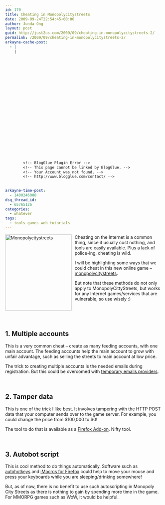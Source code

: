 ```yaml
---
id: 170
title: Cheating in Monopolycitystreets
date: 2009-09-24T22:54:45+00:00
author: Junda Ong
layout: post
guid: http://just2us.com/2009/09/cheating-in-monopolycitystreets-2/
permalink: /2009/09/cheating-in-monopolycitystreets-2/
arkayne-cache-post:
  - |
    |
        
        
        
        
        
        
        
        
        
        
        
        
        
        
        
        
        
        
        
        
        
        
        
        <!-- BlogGlue Plugin Error -->
        <!-- This page cannot be linked by BlogGlue. -->
        <!-- Your Account was not found. -->
        <!-- http://www.blogglue.com/contact/ -->
        
        
arkayne-time-post:
  - 1400246088
dsq_thread_id:
  - 65765126
categories:
  - whatever
tags:
  - tools games web tutorials
---
```

<a href="http://blog.just2us.com/wp-content/uploads/2009/09/Monopolycitystreets.png" onclick="__gaTracker('send', 'event', 'outbound-article', 'http://blog.just2us.com/wp-content/uploads/2009/09/Monopolycitystreets.png', '');"><img style="border-top-width: 0px; border-left-width: 0px; border-bottom-width: 0px; margin: 0px 10px 5px 0px; border-right-width: 0px" height="244" alt="Monopolycitystreets" src="http://blog.just2us.com/wp-content/uploads/2009/09/Monopolycitystreets_thumb.png" width="213" align="left" border="0" /></a>Cheating on the Internet is a common thing, since it usually cost nothing, and tools are easily available. Plus a lack of police-ing, cheating is wild.

I will be highlighting some ways that we could cheat in this new online game &#8211; <a href="http://www.monopolycitystreets.com" onclick="__gaTracker('send', 'event', 'outbound-article', 'http://www.monopolycitystreets.com', 'monopolycitystreets');">monopolycitystreets</a>.

But note that these methods do not only apply to MonopolyCittyStreets, but works for any Internet games/services that are vulnerable, so use wisely :) 

&nbsp;

&nbsp;

## 1. Multiple accounts

This is a very common cheat &#8211; create as many feeding accounts, with one main account. The feeding accounts help the main account to grow with unfair advantage, such as selling the streets to main account at low price.

The trick to creating multiple accounts is the needed emails during registration. But this could be overcomed with <a href="http://www.sizlopedia.com/2007/05/27/top-20-temporary-and-disposable-email-services/" onclick="__gaTracker('send', 'event', 'outbound-article', 'http://www.sizlopedia.com/2007/05/27/top-20-temporary-and-disposable-email-services/', 'temporary emails providers');">temporary emails providers</a>.

&nbsp;

## 2. Tamper data

This is one of the trick I like best. It involves tampering with the HTTP POST data that your computer sends over to the game server. For example, you could change the price from $100,000 to $0! 

The tool to do that is available as a <a href="https://addons.mozilla.org/en-US/firefox/addon/966" onclick="__gaTracker('send', 'event', 'outbound-article', 'https://addons.mozilla.org/en-US/firefox/addon/966', 'Firefox Add-on');">Firefox Add-on</a>. Nifty tool.

&nbsp;

## 3. Autobot script

This is cool method to do things automatically. Software such as <a href="http://www.autohotkey.com" onclick="__gaTracker('send', 'event', 'outbound-article', 'http://www.autohotkey.com', 'autohotkeys');">autohotkeys</a> and <a href="https://addons.mozilla.org/en-US/firefox/addon/3863" onclick="__gaTracker('send', 'event', 'outbound-article', 'https://addons.mozilla.org/en-US/firefox/addon/3863', 'iMacros for Firefox');">iMacros for Firefox</a> could help to move your mouse and press your keyboards while you are sleeping/drinking somewhere!

But, as of now, there is no benefit to use such autoscripting in Monopoly City Streets as there is nothing to gain by spending more time in the game. For MMORPG games such as WoW, it would be helpful.

<div style="font-size:0px;height:0px;line-height:0px;margin:0;padding:0;clear:both">
</div>